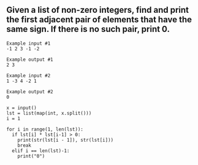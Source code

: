 ## Given a list of non-zero integers, find and print the first adjacent pair of elements that have the same sign. If there is no such pair, print 0.

```
Example input #1
-1 2 3 -1 -2

Example output #1
2 3

Example input #2
1 -3 4 -2 1

Example output #2
0
```

```
x = input()
lst = list(map(int, x.split()))
i = 1

for i in range(1, len(lst)):
  if lst[i] * lst[i-1] > 0:
    print(str(lst[i - 1]), str(lst[i]))
    break
  elif i == len(lst)-1:
    print("0")
```
